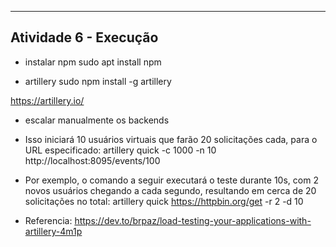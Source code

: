 ----------------------------------------------------------
Atividade 6 - Execução
----------------------------------------------------------

- instalar npm
sudo apt install npm

- artillery
sudo npm install -g artillery

https://artillery.io/

- escalar manualmente os backends

- Isso iniciará 10 usuários virtuais que farão 20 solicitações cada, para o URL especificado:
artillery quick -c 1000 -n 10 http://localhost:8095/events/100

- Por exemplo, o comando a seguir executará o teste durante 10s, com 2 novos usuários chegando a cada segundo, resultando em cerca de 20 solicitações no total:
artillery quick https://httpbin.org/get -r 2 -d 10

- Referencia:
https://dev.to/brpaz/load-testing-your-applications-with-artillery-4m1p